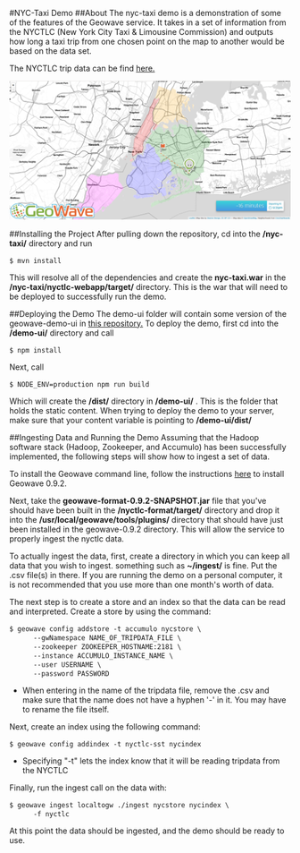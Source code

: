 #NYC-Taxi Demo
##About
The nyc-taxi demo is a demonstration of some of the features of the Geowave service. It takes in a set of information from the NYCTLC (New York City Taxi & Limousine Commission) and outputs how long a taxi trip from one chosen point on the map to another would be based on the data set.

The NYCTLC trip data can be find [here.](http://www.nyc.gov/html/tlc/html/about/trip_record_data.shtml)


![screenshot](demo-ui-screenshot.png)




##Installing the Project
After pulling down the repository, cd into the **/nyc-taxi/** directory and run 
```
$ mvn install
```
This will resolve all of the dependencies and create the **nyc-taxi.war** in the **/nyc-taxi/nyctlc-webapp/target/** directory. This is the war that will need to be deployed to successfully run the demo.

##Deploying the Demo
The demo-ui folder will contain some version of the geowave-demo-ui in [this repository.](https://github.com/venicegeo/geowave-demo-ui) 
To deploy the demo, first cd into the **/demo-ui/** directory and call
```
$ npm install
```
Next, call
```
$ NODE_ENV=production npm run build
```
Which will create the **/dist/** directory in **/demo-ui/** . This is the folder that holds the static content. When trying to deploy the demo to your server, make sure that your content variable is pointing to **/demo-ui/dist/**

##Ingesting Data and Running the Demo
Assuming that the Hadoop software stack (Hadoop, Zookeeper, and Accumulo) has been successfully implemented, the following steps will show how to ingest a set of data.

To install the Geowave command line, follow the instructions [here](https://ngageoint.github.io/geowave/documentation.html#installation-from-rpm) to install Geowave 0.9.2.

Next, take the **geowave-format-0.9.2-SNAPSHOT.jar** file that you've should have been built in the **/nyctlc-format/target/** directory and drop it into the **/usr/local/geowave/tools/plugins/** directory that should have just been installed in the geowave-0.9.2 directory. This will allow the service to properly ingest the nyctlc data. 

To actually ingest the data, first, create a directory in which you can keep all data that you wish to ingest. something such as **~/ingest/** is fine. Put the .csv file(s) in there. If you are running the demo on a personal computer, it is not recommended that you use more than one month's worth of data.

The next step is to create a store and an index so that the data can be read and interpreted. Create a store by using the command:
```
$ geowave config addstore -t accumulo nycstore \ 
      --gwNamespace NAME_OF_TRIPDATA_FILE \ 
      --zookeeper ZOOKEEPER_HOSTNAME:2181 \
      --instance ACCUMULO_INSTANCE_NAME \
      --user USERNAME \
      --password PASSWORD
```
* When entering in the name of the tripdata file, remove the .csv and make sure that the name does not have a hyphen '-' in it. You may have to rename the file itself.

Next, create an index using the following command:
```
$ geowave config addindex -t nyctlc-sst nycindex 
```
* Specifying "-t" lets the index know that it will be reading tripdata from the NYCTLC


Finally, run the ingest call on the data with:
```
$ geowave ingest localtogw ./ingest nycstore nycindex \ 
	  -f nyctlc
```

At this point the data should be ingested, and the demo should be ready to use.

